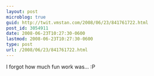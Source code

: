 ```yaml
---
layout: post
microblog: true
guid: http://twit.vmstan.com/2008/06/23/841761722.html
post_id: 3054911
date: 2008-06-23T10:27:30-0600
lastmod: 2008-06-23T10:27:30-0600
type: post
url: /2008/06/23/841761722.html
---
```

I forgot how much fun work was... :P
